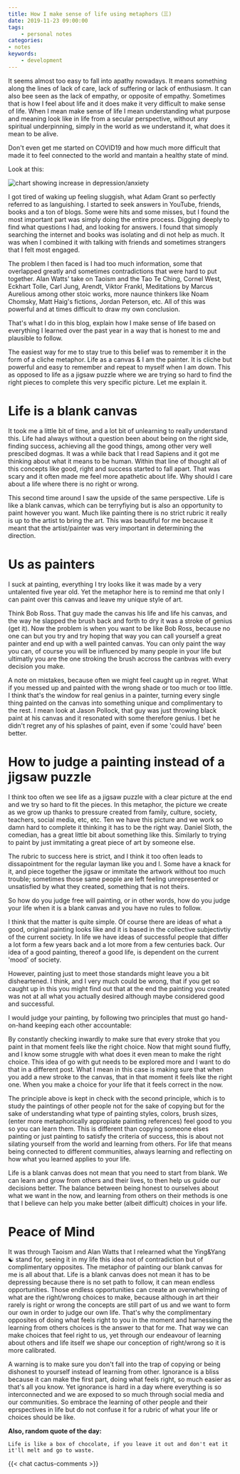 ```yaml
---
title: How I make sense of life using metaphors（三)
date: 2019-11-23 09:00:00
tags:
    - personal notes
categories:
- notes
keywords:
    - development
---
```


It seems almost too easy to fall into apathy nowadays. It means something along the lines of lack of care, lack of suffering or lack of enthusiasm. It can also bee seen as the lack of empathy, or opposite of empathy. Sometimes that is how I feel about life and it does make it very difficult to make sense of life. When I mean make sense of life I mean understanding what purpose and meaning look like in life from a secular perspective, without any spiritual underpinning, simply in the world as we understand it, what does it mean to be alive.

Don't even get me started on COVID19 and how much more difficult that made it to feel connected to the world and mantain a healthy state of mind.

Look at this: 

![chart showing increase in depression/anxiety](https://www.kff.org/wp-content/uploads/2021/02/9440-03-Figure-1.png)

I got tired of waking up feeling sluggish, what Adam Grant so perfectly referred to as languishing. I started to seek answers in YouTube, friends, books and a ton of blogs. Some were hits and some misses, but I found the most important part was simply doing the entire process. Digging deeply to find what questions I had, and looking for answers. I found that simoply searching the internet and books was isolating and di not help as much. It was when I combined it with talking with friends and sometimes strangers that I felt most engaged.

The problem I then faced is I had too much information, some that overlapped greatly and sometimes contradictions that were hard to put together. Alan Watts' take on Taoism and the Tao Te Ching, Cornel West, Eckhart Tolle, Carl Jung, Arendt, Viktor Frankl, Meditations by Marcus Aurelious among other stoic works, more naunce thinkers like Noam Chomsky, Matt Haig's fictions, Jordan Peterson, etc. All of this was powerful and at times difficult to draw my own conclusion.

That's what I do in this blog, explain how I make sense of life based on everything I learned over the past year in a way that is honest to me and plausible to follow. 

The easiest way for me to stay true to this belief was to remember it in the form of a cliche metaphor. Life as a canvas & I am the painter. It is cliche but powerful and easy to remember and repeat to myself when I am down. This as opposed to life as a jigsaw puzzle where we are trying so hard to find the right pieces to complete this very specific picture. Let me explain it.

# Life is a blank canvas

It took me a little bit of time, and a lot bit of unlearning to really understand this. Life had always without a question been about being on the right side, finding success, achieving all the good things, among other very well prescibed dogmas. It was a while back that I read Sapiens and it got me thinking about what it means to be human. Within that line of thought all of this concepts like good, right and success started to fall apart. That was scary and it often made me feel more apathetic about life. Why should I care about a life where there is no right or wrong. 

This second time around I saw the upside of the same perspective. Life is like a blank canvas, which can be terryfiying but is also an opportunity to paint however you want. Much like painting there is no strict rubric it really is up to the artist to bring the art. This was beautiful for me because it meant that the artist/painter was very important in determining the direction. 

# Us as painters

I suck at painting, everything I try looks like it was made by a very untalented five year old. Yet the metaphor here is to remind me that only I can paint over this canvas and leave my unique style of art.

Think Bob Ross. That guy made the canvas his life and life his canvas, and the way he slapped the brush back and forth to dry it was a stroke of genius (get it). Now the problem is when you want to be like Bob Ross, because no one can but you try and try hoping that way you can call yourself a great painter and end up with a well painted canvas. You can only paint the way you can, of course you will be influenced by many people in your life but ultimatly you are the one stroking the brush accross the canbvas with every decision you make. 

A note on mistakes, because often we might feel caught up in regret. What if you messed up and painted with the wrong shade or too much or too little. I think that's the window for real genius in a painter, turning every single thing painted on the canvas into something unique and complimentary to the rest. I mean look at Jason Pollock, that guy was just throwing black paint at his canvas and it resonated with some therefore genius. I bet he didn't regret any of his splashes of paint, even if some 'could have' been better.

# How to judge a painting instead of a jigsaw puzzle

I think too often we see life as a jigsaw puzzle with a clear picture at the end and we try so hard to fit the pieces. In this metaphor, the picture we create as we grow up thanks to pressure created from family, culture, society, teachers, social media, etc, etc. Ten we have this picture and we work so damn hard to complete it thinking it has to be the right way. Daniel Sloth, the comedian, has a great little bit about something like this. Similarly to trying to paint by just immitating a great piece of art by someone else. 

The rubric to success here is strict, and I think it too often leads to dissapointment for the regular layman like you and I. Some have a knack for it, and piece together the jigsaw or immitate the artwork without too much trouble; sometimes those same people are left feeling unrepresented or unsatisfied by what they created, something that is not theirs.

So how do you judge free will painting, or in other words, how do you judge your life when it is a blank canvas and you have no rules to follow. 

I think that the matter is quite simple. Of course there are ideas of what a good, original painting looks like and it is based in the collective subjectivtiy of the current society. In life we have ideas of successful people that differ a lot form a few years back and a lot more from a few centuries back. Our idea of a good painting, thereof a good life, is dependent on the current 'mood' of society.

However, painting just to meet those standards might leave you a bit disheartened. I think, and I very much could be wrong, that if you get so caught up in this you might find out that at the end the painting you created was not at all what you actually desired although maybe considered good and successful. 

I would judge your painting, by following two principles that must go hand-on-hand keeping each other accountable:

By constantly checking inwardly to make sure that every stroke that you paint in that moment feels like the right choice. Now that might sound fluffy, and I know some struggle with what does it even mean to make the right choice. This idea of go with gut needs to be explored more and I want to do that in a different post. What I mean in this case is making sure that when you add a new stroke to the canvas, that in that moment it feels like the right one. When you make a choice for your life that it feels correct in the now. 

The principle above is kept in check with the second principle, which is to study the paintings of other people not for the sake of copying but for the sake of understanding what type of painting styles, colors, brush sizes, (enter more metaphorically appropiate painting references) feel good to you so you can learn them. This is different than copying someone elses painting or just painting to satisfy the criteria of success, this is about not silating yourself from the world and learning from others. For life that means being connected to different communities, always learning and reflecting on how what you learned applies to your life. 

Life is a blank canvas does not mean that you need to start from blank. We can learn and grow from others and their lives, to then help us guide our decisions better. The balance between being honest to ourselves about what we want in the now, and learning from others on their methods is one that I believe can help you make better (albeit difficult) choices in your life. 

# Peace of Mind

It was through Taoism and Alan Watts that I relearned what the Ying&Yang ☯ stand for, seeing it in my life this idea not of contradiction but of complimentary opposites. The metaphor of painting our blank canvas for me is all about that. Life is a blank canvas does not mean it has to be depressing because there is no set path to follow, it can mean endless opportunities. Those endless opportunities can create an overwhelming of what are the right/wrong choices to make, because although in art their rarely is right or wrong the concepts are still part of us and we want to form our own in order to judge our own life. That's why the complimentary opposites of doing what feels right to you in the moment and harnessing the learning from others choices is the answer to that for me. That way we can make choices that feel right to us, yet through our endeavour of learning about others and life itself we shape our conception of right/wrong so it is more calibrated. 

A warning is to make sure you don't fall into the trap of copying or being dishonest to yourself instead of learning from other. Ignorance is a bliss because it can make the first part, doing what feels right, so much easier as that's all you know. Yet ignorance is hard in a day where everything is so interconnected and we are exposed to so much through social media and our communities. So embrace the learning of other people and their eprspectives in life but do not confuse it for a rubric of what your life or choices should be like. 

**Also, random quote of the day:**
```
Life is like a box of chocolate, if you leave it out and don't eat it it'll melt and go to waste.

```

{{< chat cactus-comments >}}
